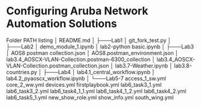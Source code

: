 # Configuring Aruba Network Automation Solutions  

Folder PATH listing
│   README.md
│
├───Lab1
│       git_fork_test.py
│
├───Lab2
│       demo_module_1.ipynb
│       lab2-python basic.ipynb
│
├───Lab3
│       AOS8 postman collection.json
│       AOS8.postman_environment.json
│       lab3.4_AOSCX-VLAN-Collection.postman-6300_collection
│       lab3.4_AOSCX-VLAN-Collection.postman_collection.json
│       lab3.7-Weather.ipynb
│       lab3.8-countries.py
│
├───Lab4
│       lab4.1_central_workflow.ipynb
│       lab4.2_pyaoscx_workflow.ipynb
│
└───Lab5-7
        access_1_sw.yml
        core_2_ww.yml
        devices.yml
        firstplaybook.yml
        lab6_task3_1.yml
        lab6_task3_2.yml
        lab6_task4_1_1.yml
        lab6_task4_1_2.yml
        lab6_task4_2.yml
        lab6_task5_1.yml
        new_show_role.yml
        show_info.yml
        south_wing.yml
